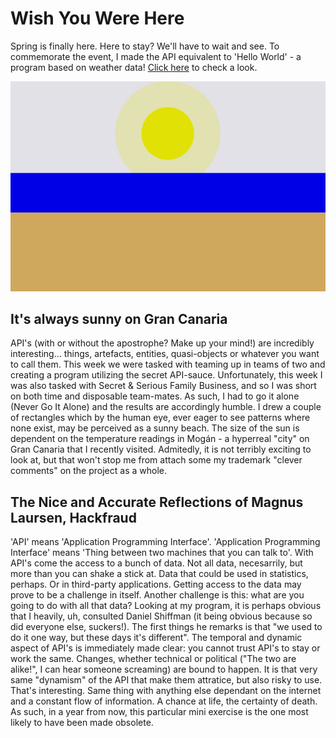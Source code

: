 # Wish You Were Here
Spring is finally here. Here to stay? We'll have to wait and see. To commemorate the event, I made the API equivalent to 'Hello World' - a program based on weather data! [Click here](https://cdn.rawgit.com/Magnusaur/aesth-prog/df88f3c5/mini_ex/mini_ex8/weather_index.html) to check a look.

![alt](https://github.com/Magnusaur/aesth-prog/blob/master/mini_ex/mini_ex8/weather_screenshot.png)
## It's always sunny on Gran Canaria
API's (with or without the apostrophe? Make up your mind!) are incredibly interesting... things, artefacts, entities, quasi-objects or whatever you want to call them. This week we were tasked with teaming up in teams of two and creating a program utilizing the secret API-sauce. Unfortunately, this week I was also tasked with Secret & Serious Family Business, and so I was short on both time and disposable team-mates. As such, I had to go it alone (Never Go It Alone) and the results are accordingly humble. I drew a couple of rectangles which by the human eye, ever eager to see patterns where none exist, may be perceived as a sunny beach. The size of the sun is dependent on the temperature readings in Mogán - a hyperreal "city" on Gran Canaria that I recently visited. Admitedly, it is not terribly exciting to look at, but that won't stop me from attach some my trademark "clever comments" on the project as a whole.

## The Nice and Accurate Reflections of Magnus Laursen, Hackfraud
'API' means 'Application Programming Interface'. 'Application Programming Interface' means 'Thing between two machines that you can talk to'. With API's come the access to a bunch of data. Not all data, necesarrily, but more than you can shake a stick at. Data that could be used in statistics, perhaps. Or in third-party applications. Getting access to the data may prove to be a challenge in itself. Another challenge is this: what are you going to do with all that data? Looking at my program, it is perhaps obvious that I heavily, uh, consulted Daniel Shiffman (it being obvious because so did everyone else, suckers!). The first things he remarks is that "we used to do it one way, but these days it's different". The temporal and dynamic aspect of API's is immediately made clear: you cannot trust API's to stay or work the same. Changes, whether technical or political ("The two are alike!", I can hear someone screaming) are bound to happen. It is that very same "dynamism" of the API that make them attratice, but also risky to use. That's interesting. Same thing with anything else dependant on the internet and a constant flow of information. A chance at life, the certainty of death. As such, in a year from now, this particular mini exercise is the one most likely to have been made obsolete.


